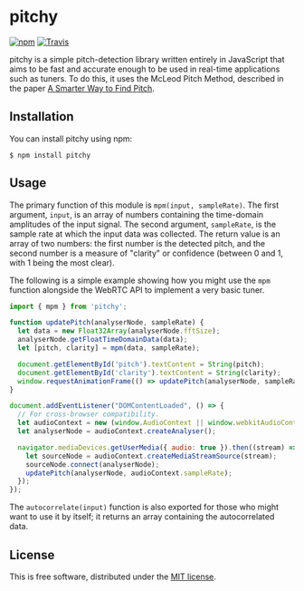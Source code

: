 # pitchy

[![npm](https://img.shields.io/npm/v/pitchy.svg)]()
[![Travis](https://img.shields.io/travis/ianprime0509/pitchy.svg)]()

pitchy is a simple pitch-detection library written entirely in JavaScript that
aims to be fast and accurate enough to be used in real-time applications such
as tuners.  To do this, it uses the McLeod Pitch Method, described in the paper
[A Smarter Way to Find
Pitch](http://miracle.otago.ac.nz/tartini/papers/A_Smarter_Way_to_Find_Pitch.pdf).

## Installation

You can install pitchy using npm:

```shell
$ npm install pitchy
```

## Usage

The primary function of this module is `mpm(input, sampleRate)`.  The first
argument, `input`, is an array of numbers containing the time-domain amplitudes
of the input signal.  The second argument, `sampleRate`, is the sample rate at
which the input data was collected.  The return value is an array of two
numbers: the first number is the detected pitch, and the second number is a
measure of "clarity" or confidence (between 0 and 1, with 1 being the most
clear).

The following is a simple example showing how you might use the `mpm` function
alongside the WebRTC API to implement a very basic tuner.

```javascript
import { mpm } from 'pitchy';

function updatePitch(analyserNode, sampleRate) {
  let data = new Float32Array(analyserNode.fftSize);
  analyserNode.getFloatTimeDomainData(data);
  let [pitch, clarity] = mpm(data, sampleRate);

  document.getElementById('pitch').textContent = String(pitch);
  document.getElementById('clarity').textContent = String(clarity);
  window.requestAnimationFrame(() => updatePitch(analyserNode, sampleRate));
}

document.addEventListener("DOMContentLoaded", () => {
  // For cross-browser compatibility.
  let audioContext = new (window.AudioContext || window.webkitAudioContext)();
  let analyserNode = audioContext.createAnalyser();

  navigator.mediaDevices.getUserMedia({ audio: true }).then((stream) => {
    let sourceNode = audioContext.createMediaStreamSource(stream);
    sourceNode.connect(analyserNode);
    updatePitch(analyserNode, audioContext.sampleRate);
  });
});
```

The `autocorrelate(input)` function is also exported for those who might want
to use it by itself; it returns an array containing the autocorrelated data.

## License

This is free software, distributed under the [MIT
license](https://opensource.org/licenses/MIT).
